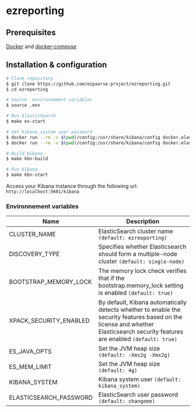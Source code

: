 # ezreporting

## Prerequisites
[Docker](https://www.docker.com/) and [docker-compose](https://docs.docker.com/compose/)

## Installation & configuration

```bash
# Clone repository
$ git clone https://github.com/ezpaarse-project/ezreporting.git
$ cd ezreporting

# Source  environnement variables
$ source .env

# Run ElasticSearch
$ make es-start

# Set kibana_system user password
$ docker run --rm -v $(pwd)/config:/usr/share/kibana/config docker.elastic.co/kibana/kibana:7.14.2 bin/kibana-keystore create
$ docker run --rm -v $(pwd)/config:/usr/share/kibana/config docker.elastic.co/kibana/kibana:7.14.2 bin/kibana-keystore add elasticsearch.password --stdin ${ELASTICSEARCH_PASSWORD}

# Build Kibana
$ make kbn-build

# Run Kibana
$ make kbn-start
```

Access your Kibana instance through the following url: ``http://localhost:5601/kibana``

### Environnement variables

| Name | Description |
| --- | --- |
| CLUSTER_NAME | ElasticSearch cluster name ``(default: ezreoporting)`` |
| DISCOVERY_TYPE | Specifies whether Elasticsearch should form a multiple-node cluster ``(default: single-node)`` |
| BOOTSTRAP_MEMORY_LOCK | The memory lock check verifies that if the bootstrap.memory_lock setting is enabled ``(default: true)`` |
| XPACK_SECURITY_ENABLED | By default, Kibana automatically detects whether to enable the security features based on the license and whether Elasticsearch security features are enabled ``(default: true)`` |
| ES_JAVA_OPTS | Set the JVM heap size ``(default: -Xms2g -Xmx2g)`` |
| ES_MEM_LIMIT | Set the JVM heap size ``(default: 4g)`` |
| KIBANA_SYSTEM | Kibana system user ``(default: kibana_system)`` |
| ELASTICSEARCH_PASSWORD | ElasticSearch user password ``(default: changeme)`` |